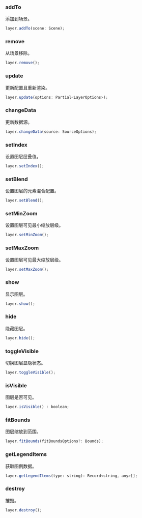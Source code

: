 ### addTo

添加到场景。

```js
layer.addTo(scene: Scene);
```

### remove

从场景移除。

```js
layer.remove();
```

### update

更新配置且重新渲染。

```js
layer.update(options: Partial<LayerOptions>);
```

### changeData

更新数据源。

```js
layer.changeData(source: SourceOptions);
```

### setIndex

设置图层层叠值。

```js
layer.setIndex();
```

### setBlend

设置图层的元素混合配置。

```js
layer.setBlend();
```

### setMinZoom

设置图层可见最小缩放层级。

```js
layer.setMinZoom();
```

### setMaxZoom

设置图层可见最大缩放层级。

```js
layer.setMaxZoom();
```

### show

显示图层。

```js
layer.show();
```

### hide

隐藏图层。

```js
layer.hide();
```

### toggleVisible

切换图层显隐状态。

```js
layer.toggleVisible();
```

### isVisible

图层是否可见。

```js
layer.isVisible() : boolean;
```

### fitBounds

图层缩放到范围。

```js
layer.fitBounds(fitBoundsOptions?: Bounds);
```

### getLegendItems

获取图例数据。

```js
layer.getLegendItems(type: string): Record<string, any>[];
```

### destroy

摧毁。

```js
layer.destroy();
```
